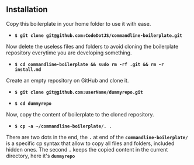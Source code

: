 ## Installation

Copy this boilerplate in your home folder to use it with ease.

- __`$ git clone git@github.com:CodeDotJS/commandline-boilerplate.git`__

Now delete the useless files and folders to avoid cloning the boilerplate repository everytime you are developing something.

- __`$ cd commandline-boilerplate && sudo rm -rf .git && rm -r install.md`__

Create an empty repository on GitHub and clone it.

- __`$ git clone git@github.com:userName/dummyrepo.git`__

- __`$ cd dummyrepo`__

Now, copy the content of boilerplate to the cloned repository.

- __`$ cp -a ~/commandline-boilerplate/. .`__

There are two dots in the end, the __`.`__ at end of the __`commandline-boilerplate/`__ is a specific cp syntax that allow to copy all files and folders, included hidden ones. The second __`.`__ keeps the copied content in the current directory, here it's __`dummyrepo`__
